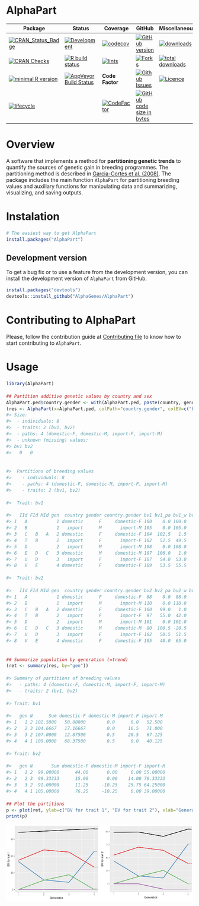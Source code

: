 
<!-- README.md is generated from README.Rmd. Please edit that file -->

# AlphaPart

| Package                                                                                                                                | Status                                                                                                                                                           | Coverage                                                                                                                                                   | GitHub                                                                                                                                                                     | Miscellaneous                                                                                                                                                |
|----------------------------------------------------------------------------------------------------------------------------------------|------------------------------------------------------------------------------------------------------------------------------------------------------------------|------------------------------------------------------------------------------------------------------------------------------------------------------------|----------------------------------------------------------------------------------------------------------------------------------------------------------------------------|--------------------------------------------------------------------------------------------------------------------------------------------------------------|
| [![CRAN\_Status\_Badge](http://www.r-pkg.org/badges/version/AlphaPart)](https://cran.r-project.org/package=AlphaPart)                  | [![Development](https://img.shields.io/badge/development-active-blue.svg)](https://img.shields.io/badge/development-active-blue.svg)                             | [![codecov](https://codecov.io/gh/AlphaGenes/AlphaPart/branch/version-0.8.2/graph/badge.svg?token=WS7YGNSOVL)](https://codecov.io/gh/AlphaGenes/AlphaPart) | [![GitHub version](https://img.shields.io/badge/GitHub-0.6.8.9000-orange.svg?style=flat-square)](https://github.com/AlphaGenes/AlphaPart/)                                 | [![downloads](https://cranlogs.r-pkg.org/badges/AlphaPart)](https://cranlogs.r-pkg.org/badges/AlphaPart) <!-- line break 1 -->                               |
| [![CRAN Checks](https://cranchecks.info/badges/summary/AlphaPart)](https://cran.r-project.org/web/checks/check_results_AlphaPart.html) | [![R build status](https://github.com/AlphaGenes/AlphaPart/workflows/R-CMD-check/badge.svg)](https://github.com/AlphaGenes/AlphaPart/)                                | [![lints](https://github.com//AlphaGenes/AlphaPart/workflows/lint/badge.svg)](https://github.com/AlphaGenes/AlphaPart/)                                    | [![Forks](https://img.shields.io/badge/forks-NA-blue.svg)](https://github.com/AlphaGenes/AlphaPart/)                                                                       | [![total downloads](https://cranlogs.r-pkg.org/badges/grand-total/AlphaPart)](https://cranlogs.r-pkg.org/badges/grand-total/AlphaPart) <!-- line break 2 --> |
| [![minimal R version](https://img.shields.io/badge/R%3E%3D-3.5.0-6666ff.svg)](https://cran.r-project.org/)                             | [![AppVeyor Build Status](https://ci.appveyor.com/api/projects/status/9gjgy9ff2i15fa4q?svg=true)](https://ci.appveyor.com/project/Prof-ThiagoOliveira/alphapart) | **Code Factor**                                                                                                                                            | [![Github Issues](https://img.shields.io/badge/issues-NA-red.svg)](https://github.com/AlphaGenes/AlphaPart/issues)                                                         | [![Licence](https://img.shields.io/badge/licence-GPL--3-blue.svg)](https://www.gnu.org/licenses/gpl-3.0.en.html) <!-- line break 3 -->                       |
| [![lifecycle](https://img.shields.io/badge/lifecycle-maturing-blue.svg)](https://lifecycle.r-lib.org/articles/stages.html)             |      | [![CodeFactor](https://www.codefactor.io/repository/github/alphagenes/alphapart/badge)](https://www.codefactor.io/repository/github/alphagenes/alphapart)  | [![GitHub code size in bytes](https://img.shields.io/github/languages/code-size/AlphaGenes/AlphaPart.svg)](https://github.com/AlphaGenes/AlphaPart/) <!-- line break 4 --> |                                                                                                                                                              |

# Overview

A software that implements a method for **partitioning genetic trends**
to quantify the sources of genetic gain in breeding programmes. The
partitioning method is described in [Garcia-Cortes et
al. (2008)](https://doi.org/10.1017/S175173110800205X). The package
includes the main function `AlphaPart` for partitioning breeding values
and auxiliary functions for manipulating data and summarizing,
visualizing, and saving outputs.

# Instalation

``` r
# The easiest way to get AlphaPart
install.packages("AlphaPart")
```

## Development version

To get a bug fix or to use a feature from the development version, you
can install the development version of `AlphaPart` from GitHub.

``` r
install.packages("devtools")
devtools::install_github("AlphaGenes/AlphaPart")
```

# Contributing to AlphaPart

Please, follow the contribution guide at [Contributing
file](CONTRIBUTING.md) to know how to start contributing to `AlphaPart`.

# Usage

``` r
library(AlphaPart)

## Partition additive genetic values by country and sex
AlphaPart.ped$country.gender <- with(AlphaPart.ped, paste(country, gender, sep="-"))
(res <- AlphaPart(x=AlphaPart.ped, colPath="country.gender", colBV=c("bv1", "bv2")))
#> Size:
#>  - individuals: 8 
#>  - traits: 2 (bv1, bv2)
#>  - paths: 4 (domestic-F, domestic-M, import-F, import-M)
#>  - unknown (missing) values:
#> bv1 bv2 
#>   0   0 


#>  Partitions of breeding values 
#>    - individuals: 8 
#>    - paths: 4 (domestic-F, domestic-M, import-F, import-M)
#>    - traits: 2 (bv1, bv2)

#>  Trait: bv1 

#>   IId FId MId gen  country gender country.gender bv1 bv1_pa bv1_w bv1_domestic-F bv1_domestic-M bv1_import-F bv1_import-M
#> 1   A           1 domestic      F     domestic-F 100    0.0 100.0        100.000            0.0          0.0        0.000
#> 2   B           1   import      M       import-M 105    0.0 105.0          0.000            0.0          0.0      105.000
#> 3   C   B   A   2 domestic      F     domestic-F 104  102.5   1.5         51.500            0.0          0.0       52.500
#> 4   T   B       2   import      F       import-F 102   52.5  49.5          0.000            0.0         49.5       52.500
#> 5   D           2   import      M       import-M 108    0.0 108.0          0.000            0.0          0.0      108.000
#> 6   E   D   C   3 domestic      M     domestic-M 107  106.0   1.0         25.750            1.0          0.0       80.250
#> 7   U   D       3   import      F       import-F 107   54.0  53.0          0.000            0.0         53.0       54.000
#> 8   V   E       4 domestic      F     domestic-F 109   53.5  55.5         68.375            0.5          0.0       40.125

#>  Trait: bv2 

#>   IId FId MId gen  country gender country.gender bv2 bv2_pa bv2_w bv2_domestic-F bv2_domestic-M bv2_import-F bv2_import-M
#> 1   A           1 domestic      F     domestic-F  88    0.0  88.0          88.00           0.00          0.0          0.0
#> 2   B           1   import      M       import-M 110    0.0 110.0           0.00           0.00          0.0        110.0
#> 3   C   B   A   2 domestic      F     domestic-F 100   99.0   1.0          45.00           0.00          0.0         55.0
#> 4   T   B       2   import      F       import-F  97   55.0  42.0           0.00           0.00         42.0         55.0
#> 5   D           2   import      M       import-M 101    0.0 101.0           0.00           0.00          0.0        101.0
#> 6   E   D   C   3 domestic      M     domestic-M  80  100.5 -20.5          22.50         -20.50          0.0         78.0
#> 7   U   D       3   import      F       import-F 102   50.5  51.5           0.00           0.00         51.5         50.5
#> 8   V   E       4 domestic      F     domestic-F 105   40.0  65.0          76.25         -10.25          0.0         39.0


## Summarize population by generation (=trend)
(ret <- summary(res, by="gen"))

#> Summary of partitions of breeding values 
#>   - paths: 4 (domestic-F, domestic-M, import-F, import-M)
#>   - traits: 2 (bv1, bv2)

#> Trait: bv1 

#>   gen N      Sum domestic-F domestic-M import-F import-M
#> 1   1 2 102.5000   50.00000        0.0      0.0   52.500
#> 2   2 3 104.6667   17.16667        0.0     16.5   71.000
#> 3   3 2 107.0000   12.87500        0.5     26.5   67.125
#> 4   4 1 109.0000   68.37500        0.5      0.0   40.125

#> Trait: bv2 

#>   gen N       Sum domestic-F domestic-M import-F import-M
#> 1   1 2  99.00000      44.00       0.00     0.00 55.00000
#> 2   2 3  99.33333      15.00       0.00    14.00 70.33333
#> 3   3 2  91.00000      11.25     -10.25    25.75 64.25000
#> 4   4 1 105.00000      76.25     -10.25     0.00 39.00000

## Plot the partitions
p <- plot(ret, ylab=c("BV for trait 1", "BV for trait 2"), xlab="Generation")
print(p)
```

![](man/figures/README-example1.png)<!-- -->
